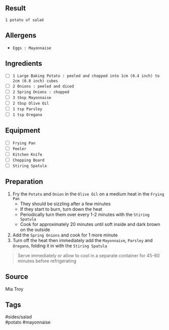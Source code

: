 ## Result
`1 potato of salad`
## Allergens
- `Eggs : Mayonnaise`
## Ingredients
- [ ] `1 Large Baking Potato : peeled and chopped into 1cm (0.4 inch) to 2cm (0.8 inch) cubes`
- [ ] `2 Onions : peeled and diced`
- [ ] `2 Spring Onions : chopped`
- [ ] `3 tbsp Mayonnaise`
- [ ] `2 tbsp Olive Oil`
- [ ] `1 tsp Parsley`
- [ ] `1 tsp Oregano`
## Equipment
- [ ] `Frying Pan`
- [ ] `Peeler`
- [ ] `Kitchen Knife`
- [ ] `Chopping Board`
- [ ] `Stiring Spatula`
## Preparation
1. Fry the `Potato` and `Onion` in the `Olive Oil` on a medium heat in the `Frying Pan`
   - They should be sizzling after a few minutes
   - If they start to burn, turn down the heat
   - Periodically turn them over every 1-2 minutes with the `Stiring Spatula`
   - Cook for approximately 20 minutes until soft inside and dark brown on the outside
2. Add the `Spring Onions` and cook for 1 more minute
3. Turn off the heat then immediately add the `Mayonnaise`, `Parsley` and `Oregano`, folding it in with the `Stiring Spatula`
> Serve immediately or allow to cool in a separate container for 45-60 minutes before refrigerating
## Source
Mia Troy
## Tags
#sides/salad<br>
#potato #mayonnaise
